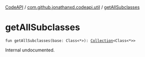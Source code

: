 [CodeAPI](../index.md) / [com.github.jonathanxd.codeapi.util](index.md) / [getAllSubclasses](.)

# getAllSubclasses

`fun getAllSubclasses(base: Class<*>): `[`Collection`](https://kotlinlang.org/api/latest/jvm/stdlib/kotlin.collections/-collection/index.html)`<Class<*>>`

Internal undocumented.

